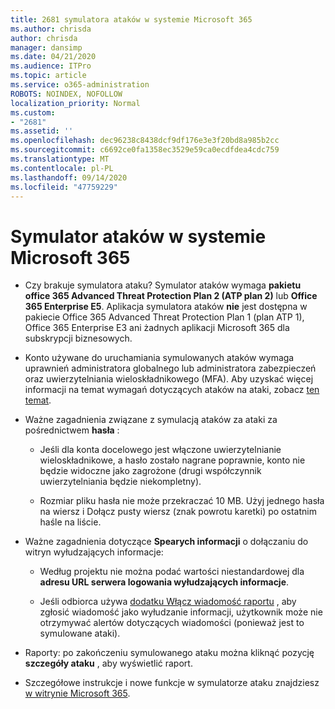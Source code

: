 ```yaml
---
title: 2681 symulatora ataków w systemie Microsoft 365
ms.author: chrisda
author: chrisda
manager: dansimp
ms.date: 04/21/2020
ms.audience: ITPro
ms.topic: article
ms.service: o365-administration
ROBOTS: NOINDEX, NOFOLLOW
localization_priority: Normal
ms.custom:
- "2681"
ms.assetid: ''
ms.openlocfilehash: dec96238c8438dcf9df176e3e3f20bd8a985b2cc
ms.sourcegitcommit: c6692ce0fa1358ec3529e59ca0ecdfdea4cdc759
ms.translationtype: MT
ms.contentlocale: pl-PL
ms.lasthandoff: 09/14/2020
ms.locfileid: "47759229"
---
```

# <a name="attack-simulator-in-microsoft-365"></a>Symulator ataków w systemie Microsoft 365

- Czy brakuje symulatora ataku? Symulator ataków wymaga **pakietu office 365 Advanced Threat Protection Plan 2 (ATP plan 2)** lub **Office 365 Enterprise E5**. Aplikacja symulatora ataków **nie** jest dostępna w pakiecie Office 365 Advanced Threat Protection Plan 1 (plan ATP 1), Office 365 Enterprise E3 ani żadnych aplikacji Microsoft 365 dla subskrypcji biznesowych.

- Konto używane do uruchamiania symulowanych ataków wymaga uprawnień administratora globalnego lub administratora zabezpieczeń oraz uwierzytelniania wieloskładnikowego (MFA). Aby uzyskać więcej informacji na temat wymagań dotyczących ataków na ataki, zobacz [ten temat](https://docs.microsoft.com/microsoft-365/security/office-365-security/attack-simulator).

- Ważne zagadnienia związane z symulacją ataków za ataki za pośrednictwem **hasła** :

  - Jeśli dla konta docelowego jest włączone uwierzytelnianie wieloskładnikowe, a hasło zostało nagrane poprawnie, konto nie będzie widoczne jako zagrożone (drugi współczynnik uwierzytelniania będzie niekompletny).

  - Rozmiar pliku hasła nie może przekraczać 10 MB. Użyj jednego hasła na wiersz i Dołącz pusty wiersz (znak powrotu karetki) po ostatnim haśle na liście.

- Ważne zagadnienia dotyczące **Spearych informacji** o dołączaniu do witryn wyłudzających informacje:

  - Według projektu nie można podać wartości niestandardowej dla **adresu URL serwera logowania wyłudzających informacje**.

  - Jeśli odbiorca używa [dodatku Włącz wiadomość raportu](https://docs.microsoft.com/microsoft-365/security/office-365-security/enable-the-report-message-add-in) , aby zgłosić wiadomość jako wyłudzanie informacji, użytkownik może nie otrzymywać alertów dotyczących wiadomości (ponieważ jest to symulowane ataki).

- Raporty: po zakończeniu symulowanego ataku można kliknąć pozycję **szczegóły ataku** , aby wyświetlić raport.

- Szczegółowe instrukcje i nowe funkcje w symulatorze ataku znajdziesz [w witrynie Microsoft 365](https://docs.microsoft.com/microsoft-365/security/office-365-security/attack-simulator).
